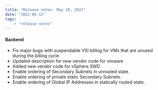 ```yaml
---
title: "Release notes: May 20, 2022"
date: "2022-05-12"
tags:
    - "release notes"
---
```


#### Backend
- Fix major bugs with suspendable VSI billing for VMs that are unused during the billing cycle
- Updated description for new vendor code for vmware
- Added new vendor code for vSphere SWD
- Enable ordering of Secondary Subnets in unrouted state.
- Enable ordering of private static Secondary Subnets.
- Enable ordering of Global IP Addresses in statically routed state.